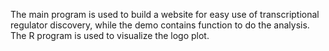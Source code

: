 The main program is used to build a website for easy use of transcriptional regulator discovery, while the demo contains function to do the analysis. The R program is used to visualize the logo plot.
